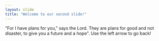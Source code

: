 ```yaml
---
layout: slide
title: "Welcome to our second slide!"
---
```

"For I have plans for you," says the Lord. They are plans for good and not disaster, to give you a future and a hope".
Use the left arrow to go back!
